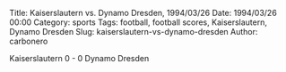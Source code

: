 Title: Kaiserslautern vs. Dynamo Dresden, 1994/03/26
Date: 1994/03/26 00:00
Category: sports
Tags: football, football scores, Kaiserslautern, Dynamo Dresden
Slug: kaiserslautern-vs-dynamo-dresden
Author: carbonero


Kaiserslautern 0 - 0 Dynamo Dresden
